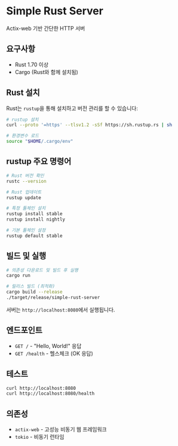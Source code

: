 # Simple Rust Server

Actix-web 기반 간단한 HTTP 서버

## 요구사항

- Rust 1.70 이상
- Cargo (Rust와 함께 설치됨)

## Rust 설치

Rust는 `rustup`을 통해 설치하고 버전 관리를 할 수 있습니다:

```bash
# rustup 설치
curl --proto '=https' --tlsv1.2 -sSf https://sh.rustup.rs | sh

# 환경변수 로드
source "$HOME/.cargo/env"
```

## rustup 주요 명령어

```bash
# Rust 버전 확인
rustc --version

# Rust 업데이트
rustup update

# 특정 툴체인 설치
rustup install stable
rustup install nightly

# 기본 툴체인 설정
rustup default stable
```

## 빌드 및 실행

```bash
# 의존성 다운로드 및 빌드 후 실행
cargo run

# 릴리스 빌드 (최적화)
cargo build --release
./target/release/simple-rust-server
```

서버는 `http://localhost:8080`에서 실행됩니다.

## 엔드포인트

- `GET /` - "Hello, World!" 응답
- `GET /health` - 헬스체크 (OK 응답)

## 테스트

```bash
curl http://localhost:8080
curl http://localhost:8080/health
```

## 의존성

- `actix-web` - 고성능 비동기 웹 프레임워크
- `tokio` - 비동기 런타임
